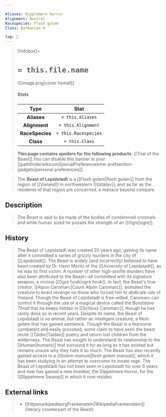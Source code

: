 ```yaml
---

Aliases: Dipplemere horror
Alignment: Neutral
Racespecies: Flesh golem
Class: Barbarian 6

tag: 👤️
---
```


> [!infobox]+
> #  `= this.file.name`
> ![[image.png|cover hsmall]]
> ##### Stats
> Type | Stat |
> :---: |:---:|
> **Aliases** | `= this.Aliases` |
> **Alignment** | `= this.Alignment` |
> **RaceSpecies** | `= this.Racespecies` |
> **Class** | `= this.Class` |



> **This page contains spoilers for the following products**: [[Trial of the Beast]].You can disable this banner in your [[pathfinderwikicomSpecialPreferencesmw-prefsection-gadgets|personal preferences]].


> The **Beast of Lepidstadt** is a [[Flesh golem|flesh golem]] from the region of [[Vieland]] in northwestern [[Ustalav]], and as far as the residents of that region are concerned, a menace beyond compare.



## Description

> The Beast is said to be made of the bodies of condemned criminals and while human sized he posses the strength of an [[Ogre|ogre]].


## History

> The Beast of Lepidstadt was created 20 years ago, gaining its name after it committed a series of grizzly murders in the city of [[Lepidstadt]]. The Beast is widely (and incorrectly) believed to have been created by Dr. Henri Moritz of the [[University of Lepidstadt]], as he was its first victim. A number of other high-profile murders have also been attributed to the Beast—all committed with its signature weapon, a vicious [[Ogre hook|ogre hook]].
> In fact, the Beast's true creator, [[Alpon Caromarc|Count Alpon Caromarc]], animated the creature to exact revenge on those who forced him to abdicate rule of Vieland. Though the Beast of Lepidstadt is free-willed, Caromarc can control it through the use of a magical device called the *Bondslave Thrall* that he keeps hidden in [[Schloss Caromarc]], though he has rarely done so in recent years.
> Despite its name, the Beast of Lepidstadt is no animal, but rather an intelligent creature; a flesh golem that has gained sentience. Though the Beast is a fearsome combatant and easily provoked, some claim to have seen the beast recite [[Taldor|Taldan]] poetry and return lost children from the wilderness. The Beast has sought to understand its relationship to the [[Human|humans]] that surround it for as long as it has existed but remains unsure why they hate it so much. The Beast has also recently gained access to a *[[Golem manual|flesh golem manual]]*, which it has been studying in an attempt to overcome its innate rage.
> The Beast of Lepidstadt has not been seen in Lepidstadt for over 5 years and now has gained a new moniker, the Dippelmere Horror, for the [[Dippelmere Swamp]] in which it now resides.


## External links

> - [[httpenwikipediaorgFrankenstein|WikipediaFrankenstein]] (literary counterpart of the Beast)






